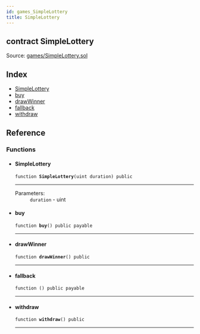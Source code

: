 ```yaml
---
id: games_SimpleLottery
title: SimpleLottery
---
```


<div class="contract-doc"><div class="contract"><h2 class="contract-header"><span class="contract-kind">contract</span> SimpleLottery</h2><div class="source">Source: <a href="https://github.com/FriendlyUser/solidity-smart-contracts//blob/v0.2.0/contracts/games/SimpleLottery.sol" target="_blank">games/SimpleLottery.sol</a></div></div><div class="index"><h2>Index</h2><ul><li><a href="games_SimpleLottery.html#SimpleLottery">SimpleLottery</a></li><li><a href="games_SimpleLottery.html#buy">buy</a></li><li><a href="games_SimpleLottery.html#drawWinner">drawWinner</a></li><li><a href="games_SimpleLottery.html#">fallback</a></li><li><a href="games_SimpleLottery.html#withdraw">withdraw</a></li></ul></div><div class="reference"><h2>Reference</h2><div class="functions"><h3>Functions</h3><ul><li><div class="item function"><span id="SimpleLottery" class="anchor-marker"></span><h4 class="name">SimpleLottery</h4><div class="body"><code class="signature">function <strong>SimpleLottery</strong><span>(uint duration) </span><span>public </span></code><hr/><dl><dt><span class="label-parameters">Parameters:</span></dt><dd><div><code>duration</code> - uint</div></dd></dl></div></div></li><li><div class="item function"><span id="buy" class="anchor-marker"></span><h4 class="name">buy</h4><div class="body"><code class="signature">function <strong>buy</strong><span>() </span><span>public </span><span>payable </span></code><hr/></div></div></li><li><div class="item function"><span id="drawWinner" class="anchor-marker"></span><h4 class="name">drawWinner</h4><div class="body"><code class="signature">function <strong>drawWinner</strong><span>() </span><span>public </span></code><hr/></div></div></li><li><div class="item function"><span id="fallback" class="anchor-marker"></span><h4 class="name">fallback</h4><div class="body"><code class="signature">function <strong></strong><span>() </span><span>public </span><span>payable </span></code><hr/></div></div></li><li><div class="item function"><span id="withdraw" class="anchor-marker"></span><h4 class="name">withdraw</h4><div class="body"><code class="signature">function <strong>withdraw</strong><span>() </span><span>public </span></code><hr/></div></div></li></ul></div></div></div>
